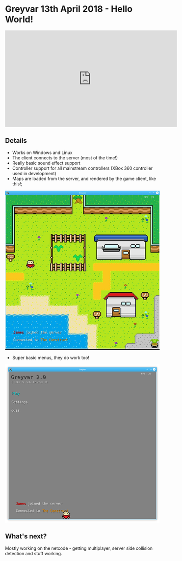 # Greyvar 13th April 2018 - Hello World!

<iframe width="560" height="315" src="https://www.youtube.com/embed/wwVIQ_pQjM8" frameborder="0" allow="autoplay; encrypted-media" allowfullscreen></iframe>

## Details

* Works on Windows and Linux
* The client connects to the server (most of the time!)
* Really basic sound effect support
* Controller support for all mainstream controllers (XBox 360 controller used in development)
* Maps are loaded from the server, and rendered by the game client, like this!;

![2018-04-13.jpg](https://github.com/Greyvar/media/raw/master/screenshots/2018-04-13.jpg)

* Super basic menus, they do work too!

![2018-04-13-menu.png](https://raw.githubusercontent.com/Greyvar/media/master/screenshots/2018-04-13-menu.png)

## What's next?

Mostly working on the netcode - getting multiplayer, server side collision detection and stuff working. 
